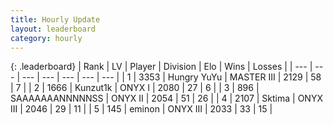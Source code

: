 ```yaml
---
title: Hourly Update
layout: leaderboard
category: hourly
---
```


{: .leaderboard}
| Rank | LV | Player | Division | Elo | Wins | Losses |
| --- | --- | --- | --- | --- | --- | --- |
| <span data-change="0">1</span> | 3353 | <span title="ID: 164871">Hungry YuYu</span> | MASTER III | <span data-change="0">2129</span> | <span data-change="0">58</span> | <span data-change="0">7</span> |
| <span data-change="0">2</span> | 1666 | <span title="ID: 392407">Kunzut1k</span> | ONYX I | <span data-change="8">2080</span> | <span data-change="1">27</span> | <span data-change="0">6</span> |
| <span data-change="0">3</span> | 896 | <span title="ID: 174294">SAAAAAAANNNNNSS</span> | ONYX II | <span data-change="0">2054</span> | <span data-change="0">51</span> | <span data-change="0">26</span> |
| <span data-change="1">4</span> | 2107 | <span title="ID: 353063">Sktima</span> | ONYX III | <span data-change="16">2046</span> | <span data-change="2">29</span> | <span data-change="0">11</span> |
| <span data-change="-1">5</span> | 145 | <span title="ID: 282716">eminon</span> | ONYX III | <span data-change="0">2033</span> | <span data-change="0">33</span> | <span data-change="0">15</span> |